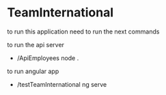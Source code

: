 # TeamInternational


to run this application need to run the next commands

to run the api server 

*  /ApiEmployees node .

 to run angular app 

*  /testTeamInternational ng serve 